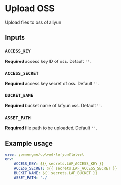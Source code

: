 # Upload OSS

Upload files to oss of aliyun

## Inputs

### `ACCESS_KEY`

**Required** access key ID of oss. Default `''`.

### `ACCESS_SECRET`

**Required** access key secret of oss. Default `''`.

### `BUCKET_NAME`

**Required** bucket name of lafyun oss. Default `''`.

### `ASSET_PATH`

**Required** file path to be uploaded. Default `''`.

## Example usage

```yaml
uses: youmengme/upload-lafyun@latest
env:
    ACCESS_KEY: ${{ secrets.LAF_ACCESS_KEY }}
    ACCESS_SECRET: ${{ secrets.LAF_ACCESS_SECRET }}
    BUCKET_NAME: ${{ secrets.LAF_BUCKET }}
    ASSET_PATH: './'
```